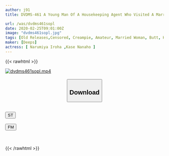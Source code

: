 ```yaml
---
author: j91
title: DVDMS-461 A Young Man Of A Housekeeping Agent Who Visited A Married Woman's House Was Excited About The Tight Buttocks In Front Of Her And Unexpectedly Buttjob! Full Erection Young ○ Port Is Rubbed Into The Big Butt And The Man Juice Dripped So That The Man Juice Drips And Inserted Straight Into The Raw Wife! ! Continuous Vaginal Cum Shot To The Unbearable Wife Who Was Excited By The Big Cock That Can Not Be Tasted By Her Husband!

url: /was/dvdms461sopl
date: 2020-02-25T09:01:00Z
image: "dvdms461sopl.jpg"
tags: [Old Releases,Censored, Creampie, Amateur, Married Woman, Butt, Huge Cock	]
maker: [Deeps]
actress: [ Narumiya Iroha ,Kase Nanaho ]
---
```



{{< rawhtml >}}

<div class="video" data-videoid="zbDJYkVGrBSeXL">
    <a href="javascript:;">
        <img src="/was/dvdms461sopl/dvdms461sopl.jpg" width="WIDTH" height="HEIGHT" alt="dvdms461sopl.mp4" loading="lazy">
    </a>
</div>

<script type="text/javascript" src="https://j91.asia/asset/on-demand-st.js"></script>

<br>
  <link rel="stylesheet" href="https://j91.asia/asset/bs5.css">
  
  <center>
  <button class="btn btn-primary" type="button" data-bs-toggle="collapse" data-bs-target=".multi-collapse" aria-expanded="false" aria-controls="multiCollapseExample1 multiCollapseExample2"><h2>Download</h2></button></center>
</p>
<div class="row">
  <div class="col">
    <div class="collapse multi-collapse" id="multiCollapseExample1">
      <div class="card card-body">
	      	      <br>
<div class="buttons">  
<a href="https://streamtape.to/v/zbDJYkVGrBSeXL" target="_blank"><button class="btn-hover color-3"><i class="fa fa-download"></i> ST</button></a></div>
    </div>
  </div>
</div>
  <div class="col">
    <div class="collapse multi-collapse" id="multiCollapseExample2">
      <div class="card card-body">
	      <br>
<div class="buttons">
    <a href="https://filemoon.sx/d/esy3a4tk8w5j" target="_blank"><button class="btn-hover color-8"><i class="fa fa-download"></i> FM</button></a></div>
<br><br>
      </div>
    </div>
  </div>
</div>

{{< /rawhtml >}}